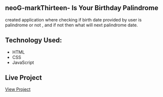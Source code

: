 ## neoG-markThirteen- Is Your Birthday Palindrome
created application where checking if birth date provided by user is palindrome or not , and if not then what will next palindrome date.

## Technology Used:
* HTML
* CSS
* JavaScript

## Live Project
[View Project](isyourbirthdaypalindrome-mark13.netlify.app)
